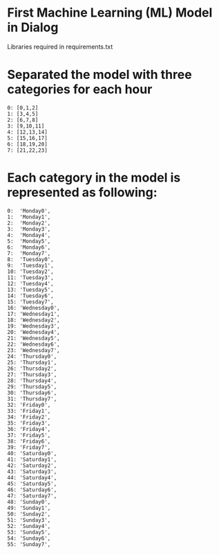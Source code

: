 # First Machine Learning (ML) Model in Dialog

Libraries required in requirements.txt


# Separated the model with three categories for each hour

    0: [0,1,2]
    1: [3,4,5]
    2: [6,7,8]
    3: [9,10,11]
    4: [12,13,14]
    5: [15,16,17]
    6: [18,19,20]
    7: [21,22,23]

# Each category in the model is represented as following:

    0:	'Monday0',
    1:	'Monday1',
    2:	'Monday2',
    3:	'Monday3',
    4:	'Monday4',
    5:	'Monday5',
    6:	'Monday6',
    7:	'Monday7',
    8:	'Tuesday0',
    9:	'Tuesday1',
    10:	'Tuesday2',
    11:	'Tuesday3',
    12:	'Tuesday4',
    13:	'Tuesday5',
    14:	'Tuesday6',
    15:	'Tuesday7',
    16:	'Wednesday0',
    17:	'Wednesday1',
    18:	'Wednesday2',
    19:	'Wednesday3',
    20:	'Wednesday4',
    21:	'Wednesday5',
    22:	'Wednesday6',
    23:	'Wednesday7',
    24:	'Thursday0',
    25:	'Thursday1',
    26:	'Thursday2',
    27:	'Thursday3',
    28:	'Thursday4',
    29:	'Thursday5',
    30:	'Thursday6',
    31:	'Thursday7',
    32:	'Friday0',
    33:	'Friday1',
    34:	'Friday2',
    35:	'Friday3',
    36:	'Friday4',
    37:	'Friday5',
    38:	'Friday6',
    39:	'Friday7',
    40:	'Saturday0',
    41:	'Saturday1',
    42:	'Saturday2',
    43:	'Saturday3',
    44:	'Saturday4',
    45:	'Saturday5',
    46:	'Saturday6',
    47:	'Saturday7',
    48:	'Sunday0',
    49:	'Sunday1',
    50:	'Sunday2',
    51:	'Sunday3',
    52:	'Sunday4',
    53:	'Sunday5',
    54:	'Sunday6',
    55:	'Sunday7',